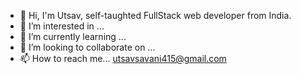 - 👋 Hi, I'm Utsav, self-taughted FullStack web developer from India.
- 👀 I’m interested in ...
- 🌱 I’m currently learning ...
- 💞️ I’m looking to collaborate on ...
- 📫 How to reach me... utsavsavani415@gmail.com

<!---
UtsavSavani415/UtsavSavani415 is a ✨ special ✨ repository because its `README.md` (this file) appears on your GitHub profile.
You can click the Preview link to take a look at your changes.
--->
